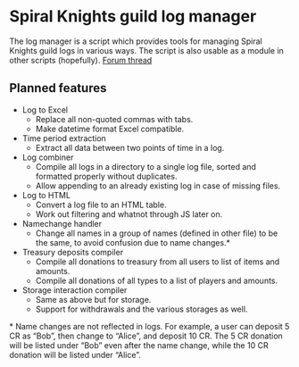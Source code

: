 # Spiral Knights guild log manager
The log manager is a script which provides tools for managing Spiral Knights guild logs in various ways. The script is also usable as a module in other scripts (hopefully).
[Forum thread](http://forums.spiralknights.com/en/node/108270)

## Planned features
* Log to Excel
	* Replace all non-quoted commas with tabs.
	* Make datetime format Excel compatible.
* Time period extraction
	* Extract all data between two points of time in a log.
* Log combiner
	* Compile all logs in a directory to a single log file, sorted and formatted properly without duplicates.
	* Allow appending to an already existing log in case of missing files.
* Log to HTML
	* Convert a log file to an HTML table.
	* Work out filtering and whatnot through JS later on.
* Namechange handler
	* Change all  names in a group of names (defined in other file) to be the same, to avoid confusion due to name changes.\*
* Treasury deposits compiler
	* Compile all donations to treasury from all users to list of items and amounts.
	* Compile all donations of all types to a list of players and amounts.
* Storage interaction compiler
	* Same as above but for storage.
	* Support for withdrawals and the various storages as well.

\* Name changes are not reflected in logs. For example, a user can deposit 5 CR as “Bob”, then change to “Alice”, and deposit 10 CR. The 5 CR donation will be listed under “Bob” even after the name change, while the 10 CR donation will be listed under “Alice”.
